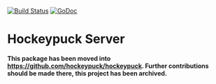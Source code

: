 [![Build Status](https://travis-ci.org/hockeypuck/server.svg?branch=master)](https://travis-ci.org/hockeypuck/server)
[![GoDoc](https://godoc.org/gopkg.in/hockeypuck/server.v2-unstable?status.svg)](https://godoc.org/gopkg.in/hockeypuck/server.v2-unstable)

# Hockeypuck Server

__This package has been moved into https://github.com/hockeypuck/hockeypuck. Further contributions should be made there, this project has been archived.__
